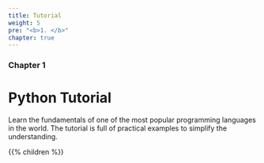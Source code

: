 ```yaml
---
title: Tutorial
weight: 5
pre: "<b>1. </b>"
chapter: true
---
```


### Chapter 1

# Python Tutorial

Learn the fundamentals of one of the most popular programming languages in the world. The tutorial is full of practical examples to simplify the understanding.

{{% children %}}